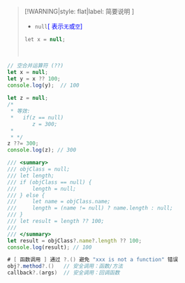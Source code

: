 <br/>

>[!WARNING|style: flat|label: 简要说明 ]
>
>- `null`<span style='color:Blue'>[ 表示`无`或`空`]</span>
>
> ```csharp
>let x = null;
> 
>
> ```
>
>
>
><br/>

```javascript
// 空合并运算符 (??)
let x = null;
let y = x ?? 100;
console.log(y);  // 100
    
let z = null;
/*
 * 等效: 
 *   if(z == null)
        z = 300;
 *
 * */
z ??= 300;
console.log(z); // 300

/// <summary>
/// objClass = null;
/// let length;
/// if (objClass == null) {
///     length = null;
/// } else {
///     let name = objClass.name;
///     length = (name != null) ? name.length : null;
/// }
/// let result = length ?? 100;
/// 
/// </summary>
let result = objClass?.name?.length ?? 100;
console.log(result); // 100


```

```csharp
# [ 函数调用 ] 通过 ?.() 避免 "xxx is not a function" 错误
obj?.method?.()   // 安全调用：函数/方法
callback?.(args)  // 安全调用：回调函数


```

